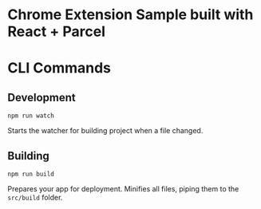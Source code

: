# Chrome Extension Sample built with React + Parcel

# CLI Commands

## Development

```Shell
npm run watch
```

Starts the watcher for building project when a file changed.

## Building

```Shell
npm run build
```

Prepares your app for deployment. Minifies all files, piping them to the `src/build` folder.
